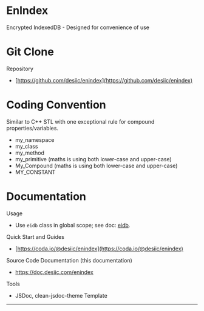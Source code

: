 EnIndex
=======
Encrypted IndexedDB - Designed for convenience of use

Git Clone
=========
Repository
  * [https://github.com/desiic/enindex](https://github.com/desiic/enindex)

Coding Convention
=================
Similar to C++ STL with one exceptional rule for compound properties/variables.
  * my_namespace
  * my_class
  * my_method
  * my_primitive (maths is using both lower-case and upper-case)
  * My_Compound (maths is using both lower-case and upper-case)
  * MY_CONSTANT

Documentation
=============
Usage
  * Use `eidb` class in global scope; see doc: [eidb](module-eidb-eidb.html).
  
Quick Start and Guides
  * [https://coda.io/@desiic/enindex](https://coda.io/@desiic/enindex)

Source Code Documentation (this documentation)
  * https://doc.desiic.com/enindex

Tools
  * JSDoc, clean-jsdoc-theme Template
___  